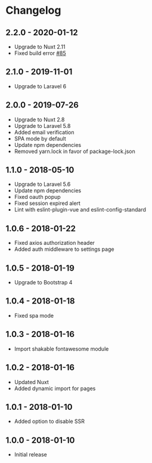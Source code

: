 # Changelog

## 2.2.0 - 2020-01-12

- Upgrade to Nuxt 2.11
- Fixed build error [#85](https://github.com/cretueusebiu/laravel-nuxt/pull/85)

## 2.1.0 - 2019-11-01

- Upgrade to Laravel 6

## 2.0.0 - 2019-07-26

- Upgrade to Nuxt 2.8
- Upgrade to Laravel 5.8
- Added email verification
- SPA mode by default
- Update npm dependencies
- Removed yarn.lock in favor of package-lock.json

## 1.1.0 - 2018-05-10

- Upgrade to Laravel 5.6
- Update npm dependencies
- Fixed oauth popup
- Fixed session expired alert
- Lint with eslint-plugin-vue and eslint-config-standard

## 1.0.6 - 2018-01-22

- Fixed axios authorization header
- Added auth middleware to settings page

## 1.0.5 - 2018-01-19

- Upgrade to Bootstrap 4

## 1.0.4 - 2018-01-18

- Fixed spa mode

## 1.0.3 - 2018-01-16

- Import shakable fontawesome module

## 1.0.2 - 2018-01-16

- Updated Nuxt
- Added dynamic import for pages

## 1.0.1 - 2018-01-10

- Added option to disable SSR

## 1.0.0 - 2018-01-10

- Initial release
